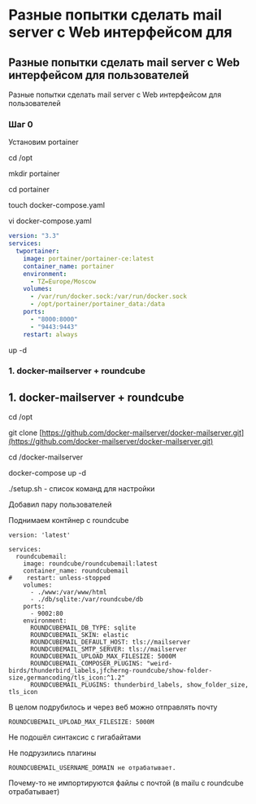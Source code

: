 # Разные попытки сделать mail server с Web интерфейсом для

## Разные попытки сделать mail server с Web интерфейсом для пользователей

Разные попытки сделать mail server с Web интерфейсом для пользователей

### Шаг 0 <a href="#shag-0" id="shag-0"></a>

Установим portainer

cd /opt

mkdir portainer

cd portainer

touch docker-compose.yaml

vi docker-compose.yaml

```yaml
version: "3.3"
services:
  twportainer:
    image: portainer/portainer-ce:latest
    container_name: portainer
    environment:
      - TZ=Europe/Moscow
    volumes:
      - /var/run/docker.sock:/var/run/docker.sock
      - /opt/portainer/portainer_data:/data
    ports:
      - "8000:8000"
      - "9443:9443"
    restart: always
```

up -d



### 1. docker-mailserver + roundcube <a href="#id-1.-docker-mailserver--roundcube" id="id-1.-docker-mailserver--roundcube"></a>

## 1. docker-mailserver + roundcube

cd /opt

git clone [https://github.com/docker-mailserver/docker-mailserver.git](https://github.com/docker-mailserver/docker-mailserver.git)

cd  /docker-mailserver

docker-compose up -d

./setup.sh - список команд для настройки

Добавил пару пользователей

Поднимаем контйнер с roundcube

```
version: 'latest'

services:
  roundcubemail:
    image: roundcube/roundcubemail:latest
    container_name: roundcubemail
#    restart: unless-stopped
    volumes:
      - ./www:/var/www/html
      - ./db/sqlite:/var/roundcube/db
    ports:
      - 9002:80
    environment:
      ROUNDCUBEMAIL_DB_TYPE: sqlite
      ROUNDCUBEMAIL_SKIN: elastic
      ROUNDCUBEMAIL_DEFAULT_HOST: tls://mailserver
      ROUNDCUBEMAIL_SMTP_SERVER: tls://mailserver
      ROUNDCUBEMAIL_UPLOAD_MAX_FILESIZE: 5000M
      ROUNDCUBEMAIL_COMPOSER_PLUGINS: "weird-birds/thunderbird_labels,jfcherng-roundcube/show-folder-size,germancoding/tls_icon:^1.2"
      ROUNDCUBEMAIL_PLUGINS: thunderbird_labels, show_folder_size, tls_icon

```

В целом подрубилось и через веб можно отправлять почту

```
ROUNDCUBEMAIL_UPLOAD_MAX_FILESIZE: 5000M
```

Не подошёл синтаксис с гигабайтами

Не подрузились плагины

`ROUNDCUBEMAIL_USERNAME_DOMAIN не отрабатывает.`

Почему-то не импортируются файлы с почтой (в mailu  с roundcube отрабатывает)



